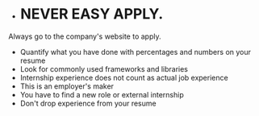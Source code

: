 - # NEVER EASY APPLY.
Always go to the company's website to apply.
- Quantify what you have done with percentages and numbers on your resume
- Look for commonly used frameworks and libraries
- Internship experience does not count as actual job experience
- This is an employer's maker
- You have to find a new role or external internship
- Don't drop experience from your resume

